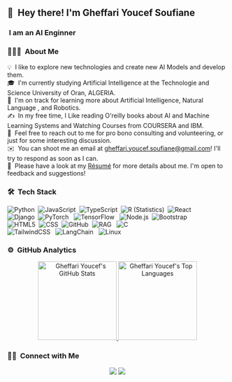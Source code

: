 ## 👋 &nbsp;Hey there! I'm Gheffari Youcef Soufiane
###  &nbsp;I am an AI Enginner

### 👨🏻‍💻 &nbsp;About Me

💡 &nbsp;I like to explore new technologies and create new AI Models and develop them.\
🎓 &nbsp;I'm currently studying Artificial Intelligence  at the Technologie and Science University of Oran, ALGERIA.\
🌱 &nbsp;I'm on track for learning more about Artificial Intelligence, Natural Language  , and Robotics.\
✍️ &nbsp;In my free time, I Like reading O'reilly books about AI and Machine Learning Systems and Watching Courses from COURSERA and IBM.\
💬 &nbsp;Feel free to reach out to me for pro bono consulting and volunteering, or just for some interesting discussion.\
✉️ &nbsp;You can shoot me an email at gheffari.youcef.soufiane@gmail.com! I'll try to respond as soon as I can.\
📄 &nbsp;Please have a look at my [Résumé]() for more details about me. I'm open to feedback and suggestions!


### 🛠 &nbsp;Tech Stack

![Python](https://img.shields.io/badge/-Python-333333?style=flat&logo=python)&nbsp;
![JavaScript](https://img.shields.io/badge/-JavaScript-333333?style=flat&logo=javascript)&nbsp;
![TypeScript](https://img.shields.io/badge/-TypeScript-333333?style=flat&logo=typescript)&nbsp;
![R (Statistics)](https://img.shields.io/badge/-R-333333?style=flat&logo=R&logoColor=276DC3)&nbsp;
![React](https://img.shields.io/badge/-React-333333?style=flat&logo=react)\
![Django](https://img.shields.io/badge/-Django-333333?style=flat&logo=django)&nbsp;
![PyTorch](https://img.shields.io/badge/-PyTorch-333333?style=flat&logo=pytorch) &nbsp; 
![TensorFlow](https://img.shields.io/badge/-TensorFlow-333333?style=flat&logo=tensorflow) &nbsp; 
![Node.js](https://img.shields.io/badge/-Node.js-333333?style=flat&logo=node.js)&nbsp;
![Bootstrap](https://img.shields.io/badge/-Bootstrap-333333?style=flat&logo=bootstrap&logoColor=563D7C)\
![HTML5](https://img.shields.io/badge/-HTML5-333333?style=flat&logo=HTML5)&nbsp;
![CSS](https://img.shields.io/badge/-CSS-333333?style=flat&logo=CSS3&logoColor=1572B6)&nbsp;
![GitHub](https://img.shields.io/badge/-GitHub-333333?style=flat&logo=github)&nbsp;
![RAG](https://img.shields.io/badge/-RAG-333333?style=flat&logo=rag) &nbsp; 
![C](https://img.shields.io/badge/-C-333333?style=flat&logo=c)\
![TailwindCSS](https://img.shields.io/badge/-TailwindCSS-333333?style=flat&logo=tailwind-css) &nbsp; 
![LangChain](https://img.shields.io/badge/-LangChain-333333?style=flat&logo=LangChain) &nbsp; 
![Linux](https://img.shields.io/badge/-Linux-333333?style=flat&logo=linux)&nbsp;


### ⚙️ &nbsp;GitHub Analytics

<p align="center">
<a href="https://github.com/youcefgheffari3">
  <img height="180em" src="https://github-readme-stats.vercel.app/api?username=youcefgheffari3&show_icons=true&theme=vue-dark&count_private=true" alt="Gheffari Youcef's GitHub Stats" />
  <img height="180em" src="https://github-readme-stats.vercel.app/api/top-langs/?username=youcefgheffari3&theme=vue-dark&layout=compact" alt="Gheffari Youcef's Top Languages" />
</a>
</p>

### 🤝🏻 &nbsp;Connect with Me

<p align="center">
<a href="https://linkedin.com/in/gheffari-youcef-soufiane-05947522a"><img src="https://img.shields.io/badge/-Gheffari%20Youcef-0077B5?style=flat&logo=Linkedin&logoColor=white"/></a>
<a href="mailto:gheffari.youcef.soufiane@gmail.com"><img src="https://img.shields.io/badge/-gheffari.youcef.soufiane@gmail.com-D14836?style=flat&logo=Gmail&logoColor=white"/></a>
</p>
